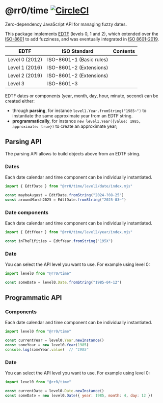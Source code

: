 # @rr0/time [![CircleCI](https://dl.circleci.com/status-badge/img/gh/RR0/time/tree/master.svg?style=svg)](https://dl.circleci.com/status-badge/redirect/gh/RR0/time/tree/master)

Zero-dependency JavaScript API for managing fuzzy dates.

This package implements [EDTF](https://www.loc.gov/standards/datetime/) (levels 0, 1 and 2), which extended over the [ISO-8601](https://www.iso.org/iso-8601-date-and-time-format.html) to add fuzziness, 
and was eventually integrated in [ISO 8601-2019](https://www.iso.org/obp/ui/#iso:std:iso:8601:-1:ed-1:v1:en).

| EDTF           | ISO Standard             | Contents |
|----------------|--------------------------|----------|
| Level 0 (2012) | ISO-8601-1 (Basic rules) |          |
| Level 1 (2016) | ISO-8601-2 (Extensions)  |          |
| Level 2 (2019) | ISO-8601-2 (Extensions)  |          |
| Level 3        | ISO-8601-3               |          |

EDTF dates or components (year, month, day, hour, minute, second) can be created either:
- through **parsing**, for instance `level1.Year.fromString("1985~")` to instantiate the same approximate year from an EDTF string.
- **programmatically**, for instance `new level1.Year({value: 1985, approximate: true})` to create an approximate year;

## Parsing API
The parsing API allows to build objects above from an EDTF string.

### Dates 
Each date calendar and time component can be individually instantiated.
```js
import { EdtfDate } from "@rr0/time/level2/date/index.mjs"

const maybeAugust = EdtfDate.fromString("2024-?08-25")
const aroundMarch2025 = EdtfDate.fromString("2025-03~")  
```

### Date components
Each date calendar and time component can be individually instantiated.
```js
import { EdtfYear } from "@rr0/time/level2/year/index.mjs"

const inTheFifities = EdtfYear.fromString("195X")
```

### Date

You can select the API level you want to use. For example using level 0:
```js
import level0 from "@rr0/time"

const someDate = level0.Date.fromString("1985-04-12")
```

## Programmatic API

### Components
Each date calendar and time component can be individually instantiated.
```js
import level0 from "@rr0/time"

const currentYear = level0.Year.newInstance()
const someYear = new level0.Year(1985)
console.log(someYear.value)  // "1985"
```

### Date

You can select the API level you want to use. For example using level 0:
```js
import level0 from "@rr0/time"

const currentDate = level0.Date.newInstance()
const someDate = new level0.Date({ year: 1985, month: 4, day: 12 })
```
